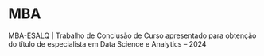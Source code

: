 # MBA
MBA-ESALQ | Trabalho de Conclusão de Curso apresentado para obtenção do título de especialista em Data Science e Analytics – 2024
